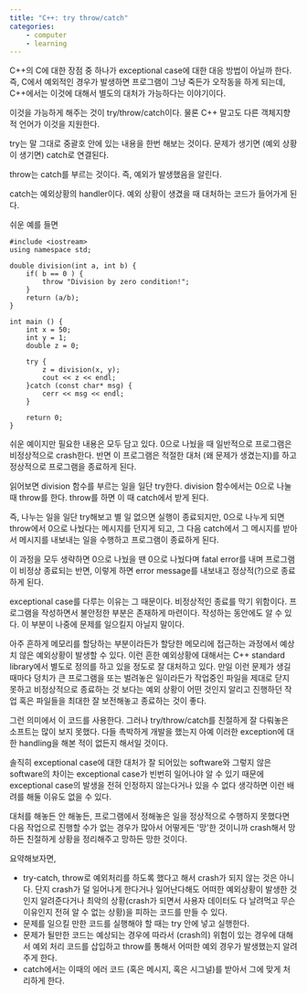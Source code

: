 ```yaml
---
title: "C++: try throw/catch"
categories:
    - computer
    - learning
---
```


C++의 C에 대한 장점 중 하나가 exceptional case에 대한 대응 방법이 아닐까 한다. 즉, C에서 예외적인 경우가 발생하면 프로그램이 그냥 죽든가 오작동을 하게 되는데, C++에서는 이것에 대해서 별도의 대처가 가능하다는 이야기이다.

이것을 가능하게 해주는 것이 try/throw/catch이다. 물론 C++ 말고도 다른 객체지향적 언어가 이것을 지원한다.

try는 말 그대로 중괄호 안에 있는 내용을 한번 해보는 것이다. 문제가 생기면 (예외 상황이 생기면) catch로 연결된다. 

throw는 catch를 부르는 것이다. 즉, 예외가 발생했음을 알린다.

catch는 예외상황의 handler이다. 예외 상황이 생겼을 때 대처하는 코드가 들어가게 된다.

쉬운 예를 들면

```
#include <iostream>
using namespace std;

double division(int a, int b) {
    if( b == 0 ) {
        throw "Division by zero condition!";
    }
    return (a/b);
}

int main () {
    int x = 50;
    int y = 1;
    double z = 0;
    
    try {
        z = division(x, y);
        cout << z << endl;
    }catch (const char* msg) {
        cerr << msg << endl;
    }
    
    return 0;
}
```

쉬운 예이지만 필요한 내용은 모두 담고 있다. 0으로 나눴을 때 일반적으로 프로그램은 비정상적으로 crash한다. 반면 이 프로그램은 적절한 대처 (왜 문제가 생겼는지)를 하고 정상적으로 프로그램을 종료하게 된다.

읽어보면 division 함수를 부르는 일을 일단 try한다. division 함수에서는 0으로 나눌 때 throw를 한다. throw를 하면 이 때 catch에서 받게 된다. 

즉, 나누는 일을 일단 try해보고 별 일 없으면 실행이 종료되지만, 0으로 나누게 되면 throw에서 0으로 나눴다는 메시지를 던지게 되고, 그 다음 catch에서 그 메시지를 받아서 메시지를 내보내는 일을 수행하고 프로그램이 종료하게 된다. 

이 과정을 모두 생략하면 0으로 나눴을 땐 0으로 나눴다며 fatal error를 내며 프로그램이 비정상 종료되는 반면, 이렇게 하면 error message를 내보내고 정상적(?)으로 종료하게 된다. 

exceptional case를 다루는 이유는 그 때문이다. 비정상적인 종료를 막기 위함이다. 프로그램을 작성하면서 불안정한 부분은 존재하게 마련이다. 작성하는 동안에도 알 수 있다. 이 부분이 나중에 문제를 일으킬지 아닐지 말이다.

아주 흔하게 메모리를 할당하는 부분이라든가 할당한 메모리에 접근하는 과정에서 예상치 않은 예외상황이 발생할 수 있다. 이런 흔한 예외상황에 대해서는 C++ standard library에서 별도로 정의를 하고 있을 정도로 잘 대처하고 있다. 만일 이런 문제가 생길 때마다 덩치가 큰 프로그램을 또는 벌려놓은 일이라든가 작업중인 파일을 제대로 닫지 못하고 비정상적으로 종료하는 것 보다는 예외 상황이 어떤 것인지 알리고 진행하던 작업 혹은 파일들을 최대한 잘 보전해놓고 종료하는 것이 좋다. 

그런 의미에서 이 코드를 사용한다. 그러나 try/throw/catch를 친절하게 잘 다뤄놓은 소프트는 많이 보지 못했다. 다들 촉박하게 개발을 했는지 아예 이러한 exception에 대한 handling을 해본 적이 없든지 해서일 것이다. 

솔직히 exceptional case에 대한 대처가 잘 되어있는 software와 그렇지 않은 software의 차이는 exceptional case가 빈번히 일어나야 알 수 있기 때문에 exceptional case의 발생을 전혀 인정하지 않는다거나 있을 수 없다 생각하면 이런 배려를 해둘 이유도 없을 수 있다. 

대처를 해놓든 안 해놓든, 프로그램에서 정해놓은 일을 정상적으로 수행하지 못했다면 다음 작업으로 진행할 수가 없는 경우가 많아서 어떻게든 '망'한 것이니까 crash해서 망하든 친절하게 상황을 정리해주고 망하든 망한 것이다.

요약해보자면,

- try-catch, throw로 예외처리를 하도록 했다고 해서 crash가 되지 않는 것은 아니다. 단지 crash가 덜 일어나게 한다거나 일어난다해도 어떠한 예외상황이 발생한 것인지 알려준다거나 최악의 상황(crash가 되면서 사용자 데이터도 다 날려먹고 무슨 이유인지 전혀 알 수 없는 상황)을 피하는 코드를 만들 수 있다.
- 문제를 일으킬 만한 코드를 실행해야 할 때는 try 안에 넣고 실행한다.
- 문제가 될만한 코드는 예상되는 경우에 따라서 (crash의) 위험이 있는 경우에 대해서 예외 처리 코드를 삽입하고 throw를 통해서 어떠한 예외 경우가 발생했는지 알려주게 한다.
- catch에서는 이때의 에러 코드 (혹은 메시지, 혹은 시그널)를 받아서 그에 맞게 처리하게 한다.
